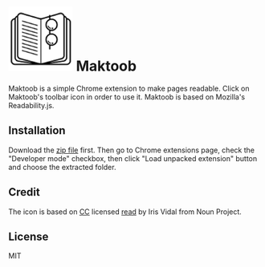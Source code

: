 ![](icon128.png)
Maktoob
=======
Maktoob is a simple Chrome extension to make pages readable. Click on Maktoob's toolbar icon in order to use it. Maktoob is based on Mozilla's Readability.js.

Installation
------------
Download the [zip file](https://github.com/mehdisadeghi/Maktoob/releases) first. Then go to Chrome extensions page, check the "Developer mode" checkbox, then click "Load unpacked extension" button and choose the extracted folder.

Credit
------
The icon is based on [CC](http://creativecommons.org/licenses/by/3.0/us/) licensed [read](https://thenounproject.com/term/read/65934/) by Iris Vidal from Noun Project.

License
-------
MIT
